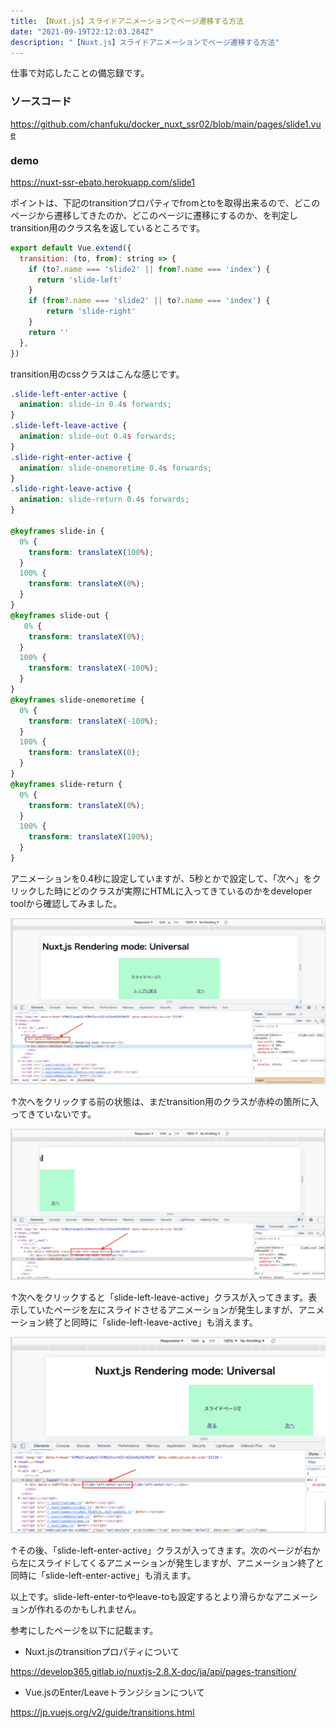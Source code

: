 ```yaml
---
title: 【Nuxt.js】スライドアニメーションでページ遷移する方法
date: "2021-09-19T22:12:03.284Z"
description: "【Nuxt.js】スライドアニメーションでページ遷移する方法"
---
```


仕事で対応したことの備忘録です。

### ソースコード

https://github.com/chanfuku/docker_nuxt_ssr02/blob/main/pages/slide1.vue

### demo

https://nuxt-ssr-ebato.herokuapp.com/slide1

ポイントは、下記のtransitionプロパティでfromとtoを取得出来るので、どこのページから遷移してきたのか、どこのページに遷移にするのか、を判定しtransition用のクラス名を返しているところです。

```javascript
export default Vue.extend({
  transition: (to, from): string => {
    if (to?.name === 'slide2' || from?.name === 'index') {
      return 'slide-left'
    }
    if (from?.name === 'slide2' || to?.name === 'index') {
        return 'slide-right'
    }
    return ''
  },
})
```

transition用のcssクラスはこんな感じです。

```css
.slide-left-enter-active {
  animation: slide-in 0.4s forwards;
}
.slide-left-leave-active {
  animation: slide-out 0.4s forwards;
}
.slide-right-enter-active {
  animation: slide-onemoretime 0.4s forwards;
}
.slide-right-leave-active {
  animation: slide-return 0.4s forwards;
}

@keyframes slide-in {
  0% {
    transform: translateX(100%);
  }
  100% {
    transform: translateX(0%);
  }
}
@keyframes slide-out {
   0% {
    transform: translateX(0%);
  }
  100% {
    transform: translateX(-100%);
  }
}
@keyframes slide-onemoretime {
  0% {
    transform: translateX(-100%);
  }
  100% {
    transform: translateX(0);
  }
}
@keyframes slide-return {
  0% {
    transform: translateX(0%);
  }
  100% {
    transform: translateX(100%);
  }
}
```

アニメーションを0.4秒に設定していますが、5秒とかで設定して、「次へ」をクリックした時にどのクラスが実際にHTMLに入ってきているのかをdeveloper toolから確認してみました。

![Image](./img1.png)

↑次へをクリックする前の状態は、まだtransition用のクラスが赤枠の箇所に入ってきていないです。

![Image](./img2.png)

↑次へをクリックすると「slide-left-leave-active」クラスが入ってきます。表示していたページを左にスライドさせるアニメーションが発生しますが、アニメーション終了と同時に「slide-left-leave-active」も消えます。

![Image](./img3.png)

↑その後、「slide-left-enter-active」クラスが入ってきます。次のページが右から左にスライドしてくるアニメーションが発生しますが、アニメーション終了と同時に「slide-left-enter-active」も消えます。

以上です。slide-left-enter-toやleave-toも設定するとより滑らかなアニメーションが作れるのかもしれません。

参考にしたページを以下に記載ます。

* Nuxt.jsのtransitionプロパティについて

https://develop365.gitlab.io/nuxtjs-2.8.X-doc/ja/api/pages-transition/

* Vue.jsのEnter/Leaveトランジションについて

https://jp.vuejs.org/v2/guide/transitions.html

